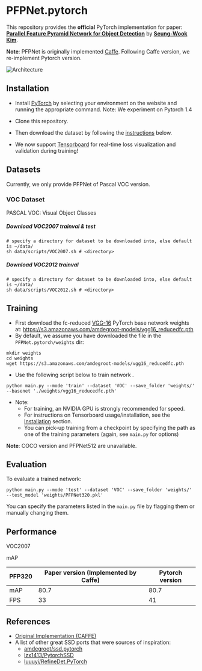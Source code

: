 # PFPNet.pytorch
This repository provides the **official** PyTorch implementation for paper: [**Parallel Feature Pyramid Network for Object Detection**](https://openaccess.thecvf.com/content_ECCV_2018/html/Seung-Wook_Kim_Parallel_Feature_Pyramid_ECCV_2018_paper.html) by [**Seung-Wook Kim**](https://scholar.google.com/citations?hl=ko&user=UNZmEKIAAAAJ). 

**Note**: PFPNet is originally implemented [Caffe](https://caffe.berkeleyvision.org). Following Caffe version, we re-implement Pytorch version. 



![Architecture](./img/Architecture.png)



## Installation
- Install [PyTorch](http://pytorch.org/) by selecting your environment on the website and running the appropriate command.
  Note: We experiment on Pytorch 1.4

- Clone this repository.

- Then download the dataset by following the [instructions](#datasets) below.

- We now support [Tensorboard](https://pytorch.org/docs/stable/tensorboard.html) for real-time loss visualization and validation during training!

  


## Datasets

Currently, we only provide PFPNet of Pascal VOC version. 

### VOC Dataset

PASCAL VOC: Visual Object Classes

##### Download VOC2007 trainval & test

```
# specify a directory for dataset to be downloaded into, else default is ~/data/
sh data/scripts/VOC2007.sh # <directory>
```

##### Download VOC2012 trainval

```
# specify a directory for dataset to be downloaded into, else default is ~/data/
sh data/scripts/VOC2012.sh # <directory>
```



## Training

- First download the fc-reduced [VGG-16](https://arxiv.org/abs/1409.1556) PyTorch base network weights at: https://s3.amazonaws.com/amdegroot-models/vgg16_reducedfc.pth
- By default, we assume you have downloaded the file in the `PFPNet.pytorch/weights` dir:

```
mkdir weights
cd weights
wget https://s3.amazonaws.com/amdegroot-models/vgg16_reducedfc.pth
```

- Use the  following script below to train network .

```
python main.py --mode 'train' --dataset 'VOC' --save_folder 'weights/' --basenet './weights/vgg16_reducedfc.pth'
```

- Note:
  - For training, an NVIDIA GPU is strongly recommended for speed.
  - For instructions on Tensorboard usage/installation, see the [Installation](#installation) section.
  - You can pick-up training from a checkpoint by specifying the path as one of the training parameters (again, see `main.py` for options)

**Note**: COCO version and PFPNet512 are unavailable.

## Evaluation

To evaluate a trained network:

```
python main.py --mode 'test' --dataset 'VOC' --save_folder 'weights/' --test_model 'weights/PFPNet320.pkl'
```

You can specify the parameters listed in the `main.py` file by flagging them or manually changing them. 




## Performance

VOC2007

mAP

| PFP320 | Paper version (Implemented by Caffe) | Pytorch version |
| ------ | ------------------------------------ | --------------- |
| mAP    | 80.7                                 | 80.7            |
| FPS    | 33                                   | 41              |



## References

- [Original Implementation (CAFFE)](https://github.com/sfzhang15/RefineDet)
- A list of other great SSD ports that were sources of inspiration:
  - [amdegroot/ssd.pytorch](https://github.com/amdegroot/ssd.pytorch)
  - [lzx1413/PytorchSSD](https://github.com/lzx1413/PytorchSSD)
  - [luuuyi/RefineDet.PyTorch](https://github.com/luuuyi/RefineDet.PyTorch)

